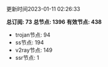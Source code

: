 更新时间2023-01-11 02:26:33

**总订阅: 73**
**总节点: 1396**
**有效节点: 438**
- trojan节点: 94
- ss节点: 194
- v2ray节点: 149
- ssr节点: 1
